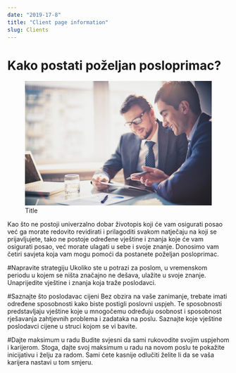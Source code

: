 ```yaml
---
date: "2019-17-8"
title: "Client page information"
slug: Clients
---
```


# Kako postati poželjan posloprimac?

<figure class="figure">
    <img src="./images/posloprimci.jpg" alt="Title"/>
    <figcaption class="figure__caption">Title</figcaption>
</figure>

Kao što ne postoji univerzalno dobar životopis koji će vam osigurati posao
već ga morate redovito revidirati i prilagoditi svakom natječaju na koji se prijavljujete, tako ne postoje određene vještine i znanja koje će vam osigurati posao,
već morate ulagati u sebe i svoje znanje. Donosimo vam četiri savjeta koja vam mogu pomoći da postanete poželjan posloprimac.

#Napravite strategiju
Ukoliko ste u potrazi za poslom, u vremenskom periodu u kojem se ništa značajno ne dešava, ulažite u svoje znanje. Unaprijedite vještine i znanja koja traže poslodavci.

#Saznajte što poslodavac cijeni
Bez obzira na vaše zanimanje, trebate imati određene sposobnosti kako biste postigli poslovni uspjeh. 
Te sposobnosti predstavljaju vještine koje u mnogočemu određuju osobnost i sposobnost rješavanja zahtjevnih problema i zadataka na poslu. 
Saznajte koje vještine poslodavci cijene u struci kojom se vi bavite.

#Dajte maksimum u radu
Budite svjesni da sami rukovodite svojim uspjehom i karijerom. Stoga, dajte svoj maksimum u radu na novom poslu te pokažite inicijativu i želju za radom.
Sami ćete kasnije odlučiti želite li da se vaša karijera nastavi u tom smjeru.
